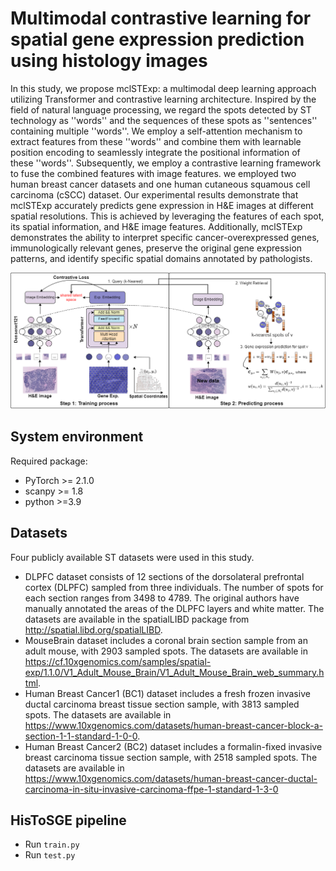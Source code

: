 # Multimodal contrastive learning for spatial gene expression prediction using histology images

In this study, we propose mclSTExp: a multimodal deep learning approach utilizing Transformer and contrastive learning architecture. Inspired by the field of natural language processing, we regard the spots detected by ST technology as ''words'' and the sequences of these spots as ''sentences'' containing multiple ''words''. We employ a self-attention mechanism to extract features from these ''words'' and combine them with learnable position encoding to seamlessly integrate the positional information of these ''words''. Subsequently, we employ a contrastive learning framework to fuse the combined features with image features. we employed two human breast cancer datasets and one human cutaneous squamous cell carcinoma (cSCC) dataset. Our experimental results demonstrate that mclSTExp accurately predicts gene expression in H\&E images at different spatial resolutions. This is achieved by leveraging the features of each spot, its spatial information, and H\&E image features. Additionally, mclSTExp demonstrates the ability to interpret specific cancer-overexpressed genes, immunologically relevant genes, preserve the original gene expression patterns, and identify specific spatial domains annotated by pathologists.

![(Variational)](workflow.png)

## System environment
Required package:
- PyTorch >= 2.1.0
- scanpy >= 1.8
- python >=3.9

## Datasets
Four publicly available ST datasets were used in this study.
-  DLPFC dataset consists of 12 sections of the dorsolateral prefrontal cortex (DLPFC) sampled from three individuals. The number of spots for each section ranges from 3498 to 4789. The original authors have manually annotated the areas of the DLPFC layers and white matter. The datasets are available in the spatialLIBD package from http://spatial.libd.org/spatialLIBD.
-  MouseBrain dataset includes a coronal brain section sample from an adult mouse, with 2903 sampled spots. The datasets are available in https://cf.10xgenomics.com/samples/spatial-exp/1.1.0/V1_Adult_Mouse_Brain/V1_Adult_Mouse_Brain_web_summary.html.
-  Human Breast Cancer1 (BC1) dataset includes a fresh frozen invasive ductal carcinoma breast tissue section sample, with 3813 sampled spots. The datasets are available in https://www.10xgenomics.com/datasets/human-breast-cancer-block-a-section-1-1-standard-1-0-0.
-  Human Breast Cancer2 (BC2) dataset includes a formalin-fixed invasive breast carcinoma tissue section sample, with 2518 sampled spots. The datasets are available in https://www.10xgenomics.com/datasets/human-breast-cancer-ductal-carcinoma-in-situ-invasive-carcinoma-ffpe-1-standard-1-3-0

## HisToSGE pipeline

- Run `train.py`
- Run `test.py`
